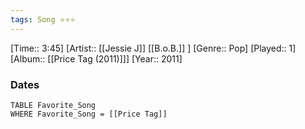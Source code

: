 ```yaml
---
tags: Song ⭐⭐⭐ 
---
```

[Time:: 3:45]
[Artist:: [[Jessie J]] [[B.o.B.]] ]
[Genre:: Pop]
[Played:: 1]
[Album:: [[Price Tag (2011)]]]
[Year:: 2011]
### Dates
````dataview
TABLE Favorite_Song
WHERE Favorite_Song = [[Price Tag]]
````